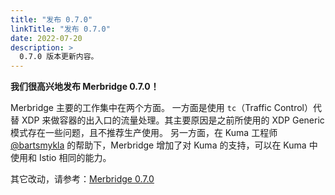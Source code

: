 ```yaml
---
title: "发布 0.7.0"
linkTitle: "发布 0.7.0"
date: 2022-07-20
description: >
  0.7.0 版本更新内容。
---
```


**我们很高兴地发布 Merbridge 0.7.0！**

Merbridge 主要的工作集中在两个方面。
一方面是使用 `tc`（Traffic Control）代替 XDP 来做容器的出入口的流量处理。其主要原因是之前所使用的 XDP Generic 模式存在一些问题，且不推荐生产使用。
另一方面，在 Kuma 工程师 [@bartsmykla](https://github.com/bartsmykla) 的帮助下，Merbridge 增加了对 Kuma 的支持，可以在 Kuma 中使用和 Istio 相同的能力。

其它改动，请参考：[Merbridge 0.7.0](https://github.com/merbridge/merbridge/releases/tag/0.7.0)
